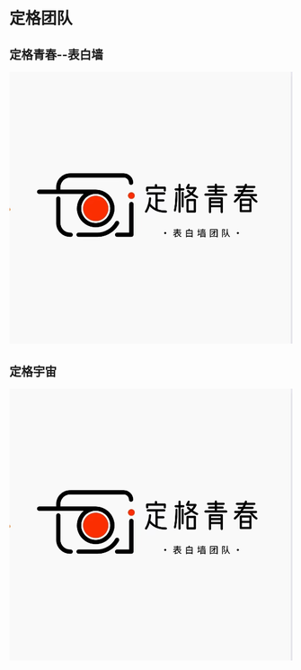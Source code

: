 # 定格团队
## 定格青春--表白墙
[![](love.jpg)](htttps://love.lyfls.eu.org)
## 定格宇宙
[![](chat.jpg)](https://chat.lyfls.eu.org)

